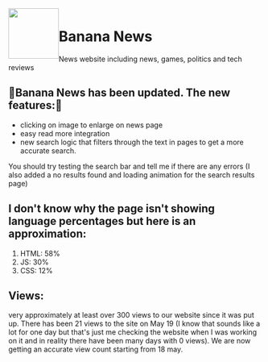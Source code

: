 <img src="https://banana-news.github.io/banana/images/logosvg.svg" height="100" width="100" style="float:left;">

# Banana News
News website including news, games, politics and tech reviews


## 🎉Banana News has been updated. The new features:🎉
- clicking on image to enlarge on news page
- easy read more integration
- new search logic that filters through the text in pages to get a more accurate search.

You should try testing the search bar and tell me if there are any errors
(I also added a no results found and loading animation for the search results page)


## I don't know why the page isn't showing language percentages but here is an approximation:
1. HTML: 58%
2. JS: 30%
3. CSS: 12%

## Views:
very approximately at least over 300 views to our website since it was put up. There has been 21 views to the site on May 19 (I know that sounds like a lot for one day but that's just me checking the website when I was working on it and in reality there have been many days with 0 views). We are now getting an accurate view count starting from 18 may.


